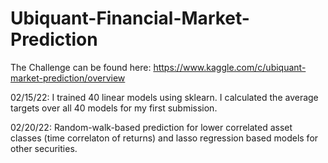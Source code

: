 # Ubiquant-Financial-Market-Prediction

The Challenge can be found here:
https://www.kaggle.com/c/ubiquant-market-prediction/overview

02/15/22: I trained 40 linear models using sklearn. I calculated the average targets over all 40 models for my first submission.

02/20/22: Random-walk-based prediction for lower correlated asset classes (time correlaton of returns) and lasso regression based models for other securities.
